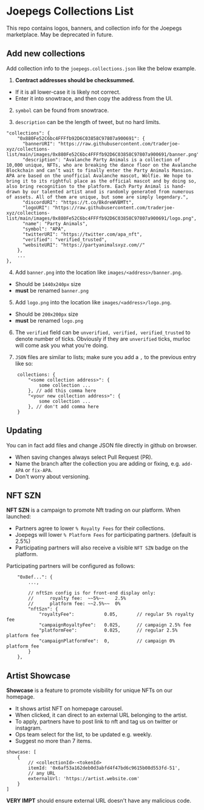 # Joepegs Collections List

This repo contains logos, banners, and collection info for the Joepegs marketplace. May be deprecated in future.

## Add new collections

Add collection info to the `joepegs.collections.json` like the below example.

1. **Contract addresses should be checksummed.**

- If it is all lower-case it is likely not correct.
- Enter it into snowtrace, and then copy the address from the UI.

2. `symbol` can be found from snowtrace.

3. `description` can be the length of tweet, but no hard limits.

```
"collections": {
    "0x880Fe52C6bc4FFFfb92D6C03858C97807a900691": {
      "bannerURI": "https://raw.githubusercontent.com/traderjoe-xyz/collections-list/main/images/0x880Fe52C6bc4FFFfb92D6C03858C97807a900691/banner.png",
      "description": "Avalanche Party Animals is a collection of 10,000 unique, NFTs, who are breaking the dance floor on the Avalanche Blockchain and can’t wait to finally enter the Party Animals Mansion. APA are based on the unofficial Avalanche mascot, Wolfie. We hope to bring it to its rightful place as the official mascot and by doing so, also bring recognition to the platform. Each Party Animal is hand-drawn by our talented artist anxd is randomly generated from numerous of assets. All of them are unique, but some are simply legendary.",
      "discordURI": "https://t.co/BkdreWVBMTt",
      "logoURI": "https://raw.githubusercontent.com/traderjoe-xyz/collections-list/main/images/0x880Fe52C6bc4FFFfb92D6C03858C97807a900691/logo.png",
      "name": "Party Animals",
      "symbol": "APA",
      "twitterURI": "https://twitter.com/apa_nft",
      "verified": "verified_trusted",
      "websiteURI": "https://partyanimalsxyz.com//"
    },
    ...
},
```

4. Add `banner.png` into the location like `images/<address>/banner.png`.

- Should be `1440x240px` size
- **must** be renamed `banner.png`

5. Add `logo.png` into the location like `images/<address>/logo.png`.

- Should be `200x200px` size
- **must** be renamed `logo.png`

6. The `verified` field can be `unverified, verified, verified_trusted` to denote number of ticks. Obviously if they are `unverified` ticks, murloc will come ask you what you're doing.

7. `JSON` files are similar to lists; make sure you add a `,` to the previous entry like so:

```
    collections: {
        "<some collection address>": {
            some collection ...
        }, // add this comma here
        "<your new collection address>": {
            some collection ...
        }, // don't add comma here
    }
```

## Updating

You can in fact add files and change JSON file directly in github on browser.

- When saving changes always select Pull Request (PR).
- Name the branch after the collection you are adding or fixing, e.g. `add-APA` or `fix-APA`.
- Don't worry about versioning.

## NFT SZN

**NFT SZN** is a campaign to promote Nft trading on our platform. When launched:

- Partners agree to lower `% Royalty Fees` for their collections.
- Joepegs will lower `% Platform Fees` for participating partners. (default is 2.5%)
- Participating partners will also receive a visible `NFT SZN` badge on the platform.

Participating partners will be configured as follows:

```
    "0x8ef...": {
        ...,

        // nftSzn config is for front-end display only:
        //      royalty fee:  ~~5%~~    2.5%
        //      platform fee: ~~2.5%~~  0%
        "nftSzn": {
            "royaltyFee":           0.05,       // regular 5% royalty fee
            "campaignRoyaltyFee":   0.025,      // campaign 2.5% fee
            "platformFee":          0.025,      // regular 2.5% platform fee
            "campaignPlatformFee":  0,          // campaign 0% platform fee
        }
    },

```

## Artist Showcase

**Showcase** is a feature to promote visibility for unique NFTs on our homepage.

- It shows artist NFT on homepage carousel.
- When clicked, it can direct to an external URL belonging to the artist.
- To apply, partners have to post link to nft and tag us on twitter or instagram.
- Ops team select for the list, to be updated e.g. weekly.
- Suggest no more than 7 items.

```
showcase: [
    {
        // <collectionId>-<tokenId>
	    itemId: '0x6af53a162deb0d3abfd4f47bd6c9615b08d553fd-51',
        // any URL
    	externalUrl: 'https://artist.website.com'
    }
]
```

**VERY IMPT** should ensure external URL doesn't have any malicious code.
